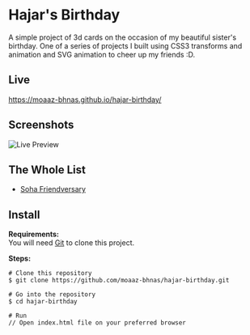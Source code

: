 # Hajar's Birthday
A simple project of 3d cards on the occasion of my beautiful sister's birthday. One of a series of projects I built using CSS3 transforms and animation and SVG animation to cheer up my friends :D.

## Live
https://moaaz-bhnas.github.io/hajar-birthday/

## Screenshots
![Live Preview]()

## The Whole List
- [Soha Friendversary](https://github.com/moaaz-bhnas/soha-friendversary#friendversary)

## Install
<b>Requirements:</b>  
You will need [Git](https://git-scm.com/) to clone this project.  

<b>Steps:</b>
```
# Clone this repository
$ git clone https://github.com/moaaz-bhnas/hajar-birthday.git

# Go into the repository
$ cd hajar-birthday

# Run
// Open index.html file on your preferred browser
```
